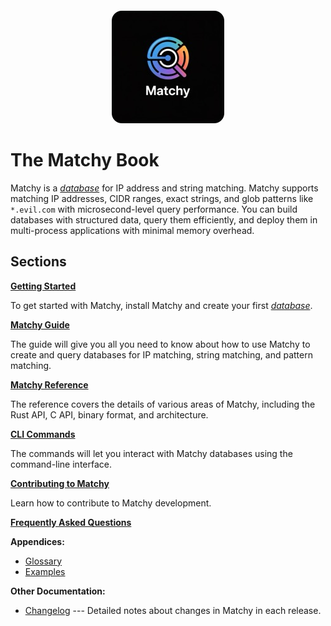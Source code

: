 <div style="text-align: center; margin: 2em 0;">
  <img src="images/logo.jpg" alt="Matchy Logo" style="width: 180px; height: 180px; border-radius: 16px;" />
</div>

# The Matchy Book

Matchy is a [*database*][def-database] for IP address and string matching. Matchy supports
matching IP addresses, CIDR ranges, exact strings, and glob patterns like `*.evil.com` with
microsecond-level query performance. You can build databases with structured data, query them
efficiently, and deploy them in multi-process applications with minimal memory overhead.

## Sections

**[Getting Started](getting-started/index.md)**

To get started with Matchy, install Matchy and create your first
[*database*][def-database].

**[Matchy Guide](guide/index.md)**

The guide will give you all you need to know about how to use Matchy to create
and query databases for IP matching, string matching, and pattern matching.

**[Matchy Reference](reference/index.md)**

The reference covers the details of various areas of Matchy, including the Rust API,
C API, binary format, and architecture.

**[CLI Commands](commands/index.md)**

The commands will let you interact with Matchy databases using the command-line interface.

**[Contributing to Matchy](contributing.md)**

Learn how to contribute to Matchy development.

**[Frequently Asked Questions](faq.md)**

**Appendices:**
* [Glossary](appendix/glossary.md)
* [Examples](appendix/examples.md)

**Other Documentation:**
* [Changelog](changelog.md)
  --- Detailed notes about changes in Matchy in each release.

[def-database]: ./appendix/glossary.md#database '"database" (glossary entry)'
